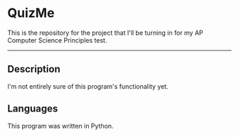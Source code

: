 # QuizMe
This is the repository for the project that I'll be turning in for my AP Computer Science Principles test.

---
## Description
I'm not entirely sure of this program's functionality yet.


## Languages
This program was written in Python.
